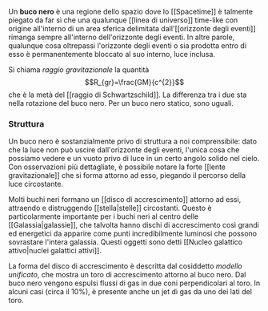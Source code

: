 Un **buco nero** è una regione dello spazio dove lo [[Spacetime]] è talmente piegato da far sì che una qualunque [[linea di universo]] time-like con origine all'interno di un area sferica delimitata dall'[[orizzonte degli eventi]] rimanga sempre all'interno dell'orizzonte degli eventi. In altre parole, qualunque cosa oltrepassi l'orizzonte degli eventi o sia prodotta entro di esso è permanentemente bloccato al suo interno, luce inclusa.

 Si chiama *raggio gravitazionale* la quantità
$$R_{gr}=\frac{GM}{c^{2}}$$
che è la metà del [[raggio di Schwartzschild]]. La differenza tra i due sta nella rotazione del buco nero. Per un buco nero statico, sono uguali.
### Struttura
Un buco nero è sostanzialmente privo di struttura a noi comprensibile: dato che la luce non può uscire dall'orizzonte degli eventi, l'unica cosa che possiamo vedere e un vuoto privo di luce in un certo angolo solido nel cielo. Con osservazioni più dettagliate, è possibile notare la forte [[lente gravitazionale]] che si forma attorno ad esso, piegando il percorso della luce circostante.

Molti buchi neri formano un [[disco di accrescimento]] attorno ad essi, attraendo e distruggendo [[stella|stelle]] circostanti. Questo è particolarmente importante per i buchi neri al centro delle [[Galassia|galassie]], che talvolta hanno dischi di accrescimento così grandi ed energetici da apparire come punti incredibilmente luminosi che possono sovrastare l'intera galassia. Questi oggetti sono detti [[Nucleo galattico attivo|nuclei galattici attivi]].

La forma del disco di accrescimento è descritta dal cosiddetto *modello unificato*, che mostra un toro di accrescimento attorno al buco nero. Dal buco nero vengono espulsi flussi di gas in due coni perpendicolari al toro. In alcuni casi (circa il 10%), è presente anche un jet di gas da uno dei lati del toro.